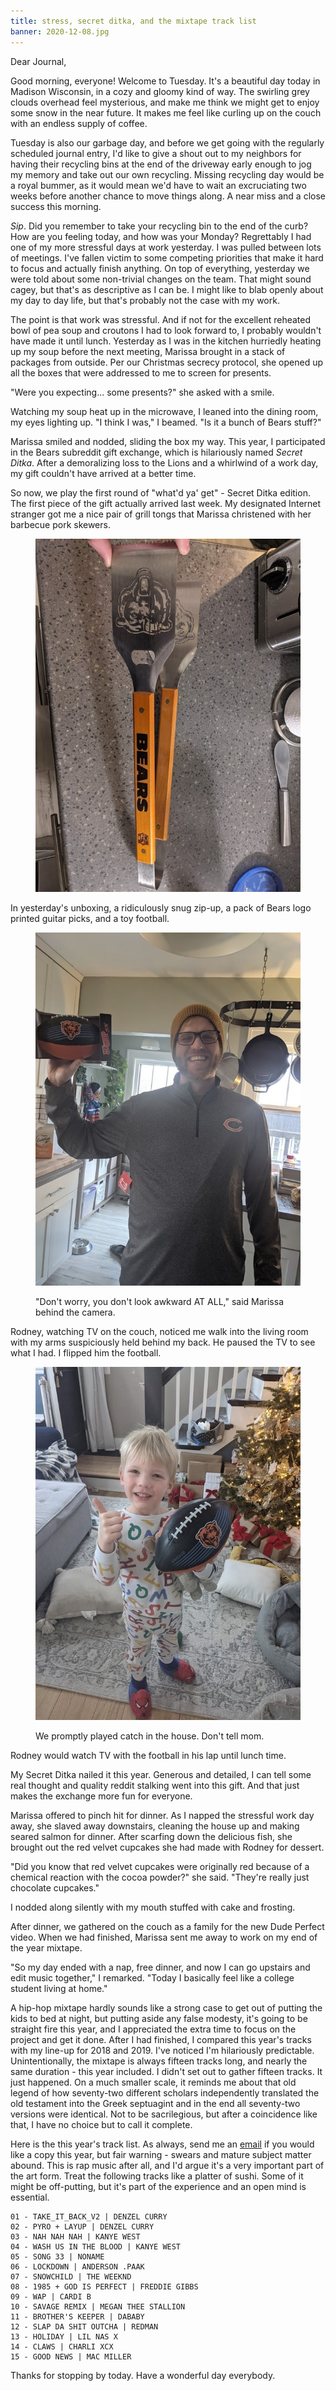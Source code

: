 ```yaml
---
title: stress, secret ditka, and the mixtape track list
banner: 2020-12-08.jpg
---
```


Dear Journal,

Good morning, everyone!  Welcome to Tuesday.  It's a beautiful day
today in Madison Wisconsin, in a cozy and gloomy kind of way.  The
swirling grey clouds overhead feel mysterious, and make me think we
might get to enjoy some snow in the near future.  It makes me feel
like curling up on the couch with an endless supply of coffee.

Tuesday is also our garbage day, and before we get going with the
regularly scheduled journal entry, I'd like to give a shout out to my
neighbors for having their recycling bins at the end of the driveway
early enough to jog my memory and take out our own recycling.  Missing
recycling day would be a royal bummer, as it would mean we'd have to
wait an excruciating two weeks before another chance to move things
along.  A near miss and a close success this morning.

_Sip_.  Did you remember to take your recycling bin to the end of the
curb?  How are you feeling today, and how was your Monday?
Regrettably I had one of my more stressful days at work yesterday.  I
was pulled between lots of meetings.  I've fallen victim to some
competing priorities that make it hard to focus and actually finish
anything.  On top of everything, yesterday we were told about some
non-trivial changes on the team.  That might sound cagey, but that's
as descriptive as I can be.  I might like to blab openly about my day
to day life, but that's probably not the case with my work.

The point is that work was stressful.  And if not for the excellent
reheated bowl of pea soup and croutons I had to look forward to, I
probably wouldn't have made it until lunch.  Yesterday as I was in the
kitchen hurriedly heating up my soup before the next meeting, Marissa
brought in a stack of packages from outside.  Per our Christmas
secrecy protocol, she opened up all the boxes that were addressed to
me to screen for presents.

"Were you expecting... some presents?" she asked with a smile.

Watching my soup heat up in the microwave, I leaned into the dining
room, my eyes lighting up.  "I think I was," I beamed.  "Is it a bunch
of Bears stuff?"

Marissa smiled and nodded, sliding the box my way.  This year, I
participated in the Bears subreddit gift exchange, which is
hilariously named _Secret Ditka_.  After a demoralizing loss to the
Lions and a whirlwind of a work day, my gift couldn't have arrived at
a better time.

So now, we play the first round of "what'd ya' get" - Secret Ditka
edition.  The first piece of the gift actually arrived last week.  My
designated Internet stranger got me a nice pair of grill tongs that
Marissa christened with her barbecue pork skewers.

<figure>
<a href="/images/2020-12-08-tongs.jpg">
<img alt="2020 12 08 tongs" src="/images/2020-12-08-tongs.jpg"/>
</a>
</figure>

In yesterday's unboxing, a ridiculously snug zip-up, a pack of Bears
logo printed guitar picks, and a toy football.

<figure>
<a href="/images/2020-12-08-awkward-gift-photo.jpg">
<img alt="2020 12 08 awkward gift photo" src="/images/2020-12-08-awkward-gift-photo.jpg"/>
</a>
<figcaption>
<p>"Don't worry, you don't look awkward AT ALL," said Marissa behind the camera.</p>
</figcaption>
</figure>

Rodney, watching TV on the couch, noticed me walk into the living room
with my arms suspiciously held behind my back.  He paused the TV to
see what I had.  I flipped him the football.

<figure>
<a href="/images/2020-12-08-football.jpg">
<img alt="2020 12 08 football" src="/images/2020-12-08-football.jpg"/>
</a>
<figcaption>
<p>We promptly played catch in the house.  Don't tell mom.</p>
</figcaption>
</figure>

Rodney would watch TV with the football in his lap until lunch time.

My Secret Ditka nailed it this year.  Generous and detailed, I can
tell some real thought and quality reddit stalking went into this
gift.  And that just makes the exchange more fun for everyone.

Marissa offered to pinch hit for dinner.  As I napped the stressful
work day away, she slaved away downstairs, cleaning the house up and
making seared salmon for dinner.  After scarfing down the delicious
fish, she brought out the red velvet cupcakes she had made with Rodney
for dessert.

"Did you know that red velvet cupcakes were originally red because of
a chemical reaction with the cocoa powder?" she said.  "They're really
just chocolate cupcakes."

I nodded along silently with my mouth stuffed with cake and frosting.

After dinner, we gathered on the couch as a family for the new Dude
Perfect video.  When we had finished, Marissa sent me away to work on
my end of the year mixtape.

"So my day ended with a nap, free dinner, and now I can go upstairs
and edit music together," I remarked.  "Today I basically feel like a
college student living at home."

A hip-hop mixtape hardly sounds like a strong case to get out of
putting the kids to bed at night, but putting aside any false modesty,
it's going to be straight fire this year, and I appreciated the extra
time to focus on the project and get it done.  After I had finished, I
compared this year's tracks with my line-up for 2018 and 2019.  I've
noticed I'm hilariously predictable.  Unintentionally, the mixtape is
always fifteen tracks long, and nearly the same duration - this year
included.  I didn't set out to gather fifteen tracks.  It just
happened.  On a much smaller scale, it reminds me about that old
legend of how seventy-two different scholars independently translated
the old testament into the Greek septuagint and in the end all
seventy-two versions were identical.  Not to be sacrilegious, but
after a coincidence like that, I have no choice but to call it
complete.

Here is the this year's track list.  As always, send me an [email] if
you would like a copy this year, but fair warning - swears and mature
subject matter abound.  This is rap music after all, and I'd argue
it's a very important part of the art form.  Treat the following
tracks like a platter of sushi.  Some of it might be off-putting, but
it's part of the experience and an open mind is essential.

[email]: mailto:alex@reckerfamily.com

```
01 - TAKE_IT_BACK_V2 | DENZEL CURRY
02 - PYRO + LAYUP | DENZEL CURRY
03 - NAH NAH NAH | KANYE WEST
04 - WASH US IN THE BLOOD | KANYE WEST
05 - SONG 33 | NONAME
06 - LOCKDOWN | ANDERSON .PAAK
07 - SNOWCHILD | THE WEEKND
08 - 1985 + GOD IS PERFECT | FREDDIE GIBBS
09 - WAP | CARDI B
10 - SAVAGE REMIX | MEGAN THEE STALLION
11 - BROTHER'S KEEPER | DABABY
12 - SLAP DA SHIT OUTCHA | REDMAN
13 - HOLIDAY | LIL NAS X
14 - CLAWS | CHARLI XCX
15 - GOOD NEWS | MAC MILLER
```

Thanks for stopping by today.  Have a wonderful day everybody.
